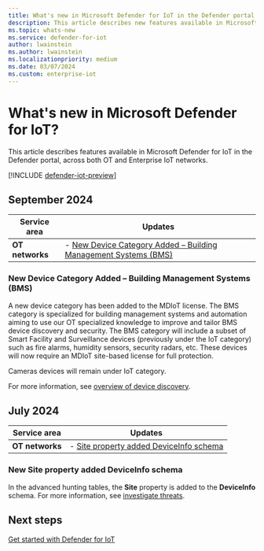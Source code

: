 ```yaml
---
title: What's new in Microsoft Defender for IoT in the Defender portal
description: This article describes new features available in Microsoft Defender for IoT in the Defender portal, including both OT and Enterprise IoT networks.
ms.topic: whats-new
ms.service: defender-for-iot
author: lwainstein
ms.author: lwainstein
ms.localizationpriority: medium
ms.date: 03/07/2024
ms.custom: enterprise-iot
---
```


# What's new in Microsoft Defender for IoT?

This article describes features available in Microsoft Defender for IoT in the Defender portal, across both OT and Enterprise IoT networks.

[!INCLUDE [defender-iot-preview](../includes//defender-for-iot-defender-public-preview.md)]

## September 2024

|Service area  |Updates  |
|---------|---------|
| **OT networks** | - [New Device Category Added – Building Management Systems (BMS)](#new-device-category-added--building-management-systems-bms) |

### New Device Category Added – Building Management Systems (BMS)

A new device category has been added to the MDIoT license. The BMS category is specialized for building management systems and automation aiming to use our OT specialized knowledge to improve and tailor BMS device discovery and security. The BMS category will include a subset of Smart Facility and Surveillance devices (previously under the IoT category) such as fire alarms, humidity sensors, security radars, etc. These devices will now require an MDIoT site-based license for full protection.

Cameras devices will remain under IoT category.

For more information, see [overview of device discovery](device-discovery.md).

## July 2024

|Service area  |Updates  |
|---------|---------|
| **OT networks** | - [Site property added DeviceInfo schema](#new-site-property-added-deviceinfo-schema) |

### New Site property added DeviceInfo schema

In the advanced hunting tables, the **Site** property is added to the **DeviceInfo** schema. For more information, see [investigate threats](investigate-threats.md#advanced-hunting).

## Next steps

[Get started with Defender for IoT](get-started.md)
